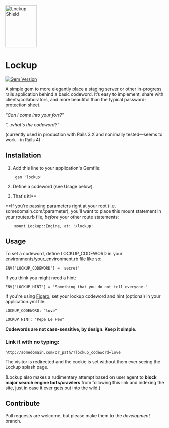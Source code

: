<img src="http://lockupgem.com/github_host/lockup_mark.png" width="100" height="134" alt="Lockup Shield" />

# Lockup

[![Gem Version](https://badge.fury.io/rb/lockup.png)](http://badge.fury.io/rb/lockup)

A simple gem to more elegantly place a staging server or other in-progress rails application behind a basic codeword. It’s easy to implement, share with clients/collaborators, and more beautiful than the typical password-protection sheet.

_“Can I come into your fort?”_

_“…what's the codeword?”_

(currently used in production with Rails 3.X and nonimally tested—seems to work—in Rails 4)

## Installation

1. Add this line to your application's Gemfile:

        gem 'lockup'
        
2. Define a codeword (see Usage below).

3. That's it!**

  **If you're passing parameters right at your root (i.e. somedomain.com/:parameter), you'll want to place this mount statement in your routes.rb file, _before_ your other route statements:

        mount Lockup::Engine, at: '/lockup'

## Usage

To set a codeword, define LOCKUP_CODEWORD in your environments/your_environment.rb file like so:

    ENV["LOCKUP_CODEWORD"] = 'secret'

If you think you might need a hint:

    ENV["LOCKUP_HINT"] = 'Something that you do not tell everyone.'

If you're using [Figaro](https://github.com/laserlemon/figaro), set your lockup codeword and hint (optional) in your application.yml file:

    LOCKUP_CODEWORD: "love"
    
    LOCKUP_HINT: "Pepé Le Pew"
    
**Codewords are not case-sensitive, by design. Keep it simple.**

### Link it with no typing:

    http://somedomain.com/or_path/?lockup_codeword=love
    
The visitor is redirected and the cookie is set without them ever seeing the Lockup splash page.

(Lockup also makes a rudimentary attempt based on user agent to **block major search engine bots/crawlers** from following this link and indexing the site, just in case it ever gets out into the wild.)

## Contribute

Pull requests are welcome, but please make them to the _development_ branch.
